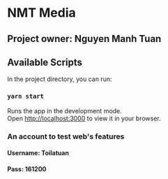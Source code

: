 # NMT Media

## Project owner: Nguyen Manh Tuan

## Available Scripts
In the project directory, you can run:

### `yarn start`
Runs the app in the development mode.\
Open [http://localhost:3000](http://localhost:3000) to view it in your browser.

### An account to test web's features
#### Username: Toilatuan
#### Pass: 161200
